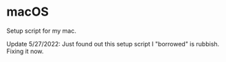 # macOS
Setup script for my mac.


Update 5/27/2022:  Just found out this setup script I "borrowed" is rubbish.  Fixing it now.
